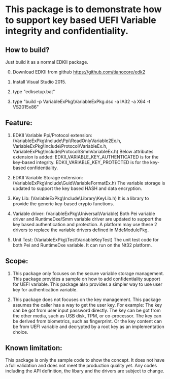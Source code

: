 # This package is to demonstrate how to support key based UEFI Variable integrity and confidentiality.

## How to build?
Just build it as a normal EDKII package.

  0) Download EDKII from github https://github.com/tianocore/edk2

  1) Install Visual Studio 2015.

  2) type "edksetup.bat"

  3) type "build -p VariableExPkg\VariableExPkg.dsc -a IA32 -a X64 -t VS2015x86"

## Feature:
1) EDKII Variable Ppi/Protocol extension: (VariableExPkg\Include\Ppi\ReadOnlyVariable2Ex.h,
VariableExPkg\Include\Protocol\VariableEx.h, VariableExPkg\Include\Protocol\SmmVariableEx.h)
Below attributes extension is added:
  EDKII_VARIABLE_KEY_AUTHENTICATED is for the key-based integrity.
  EDKII_VARIABLE_KEY_PROTECTED is for the key-based confidentiality.

2) EDKII Variable Storage extension: (VariableExPkg\Include\Guid\VariableFormatEx.h) 
The variable storage is updated to support the key based HASH and data encryption.

3) Key Lib: (VariableExPkg\Include\Library\KeyLib.h)
It is a library to provide the generic key-based crypto functions.

4) Variable driver: (VariableExPkg\Universal\Variable)
Both Pei variable driver and RuntimeDxe/Smm variable driver are updated to support the
key based authentication and protection.
A platform may use these 2 drivers to replace the variable drivers defined in MdeModulePkg.

5) Unit Test: (VariableExPkg\Test\VariableKeyTest)
The unit test code for both Pei and RuntimeDxe variable.
It can run on the Nt32 platform.

## Scope:
1) This package only focuses on the secure variable storage management.
This package provides a sample on how to add confidentiality support for UEFI variable.
This package also provides a simpler way to use user key for authentication variable.

2) This package does not focuses on the key management.
This package assumes the caller has a way to get the user key. For example:
The key can be got from user input password directly.
The key can be got from the other media, such as USB disk, TPM, or co-processor.
The key can be derived from biometrics, such as fingerprint.
Or the key content can be from UEFI variable and decrypted by a root key
as an implementation choice.

## Known limitation:
This package is only the sample code to show the concept.
It does not have a full validation and does not meet the production quality yet.
Any codes including the API definition, the libary and the drivers are subject to change.


